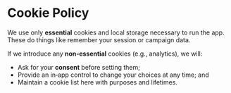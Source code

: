 # Cookie Policy

We use only **essential** cookies and local storage necessary to run the app. These do things like remember your session or campaign data.

If we introduce any **non‑essential** cookies (e.g., analytics), we will:
- Ask for your **consent** before setting them;
- Provide an in‑app control to change your choices at any time; and
- Maintain a cookie list here with purposes and lifetimes.
